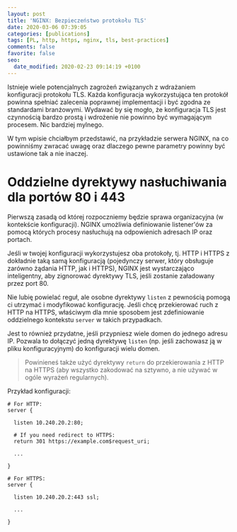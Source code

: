 ```yaml
---
layout: post
title: 'NGINX: Bezpieczeństwo protokołu TLS'
date: 2020-03-06 07:39:05
categories: [publications]
tags: [PL, http, https, nginx, tls, best-practices]
comments: false
favorite: false
seo:
  date_modified: 2020-02-23 09:14:19 +0100
---
```


Istnieje wiele potencjalnych zagrożeń związanych z wdrażaniem konfiguracji protokołu TLS. Każda konfiguracja wykorzystująca ten protokół powinna spełniać zalecenia poprawnej implementacji i być zgodna ze standardami branżowymi. Wydawać by się mogło, że konfiguracja TLS jest czynnością bardzo prostą i wdrożenie nie powinno być wymagającym procesem. Nic bardziej mylnego.

W tym wpisie chciałbym przedstawić, na przykładzie serwera NGINX, na co powinniśmy zwracać uwagę oraz dlaczego pewne parametry powinny być ustawione tak a nie inaczej.

# Oddzielne dyrektywy nasłuchiwania dla portów 80 i 443

Pierwszą zasadą od której rozpoczniemy będzie sprawa organizacyjna (w kontekście konfiguracji). NGINX umożliwia definiowanie listener'ów za pomocą których procesy nasłuchują na odpowienich adresach IP oraz portach.

Jeśli w twojej konfiguracji wykorzystujesz oba protokoły, tj. HTTP i HTTPS z dokładnie taką samą konfiguracją (pojedynczy serwer, który obsługuje zarówno żądania HTTP, jak i HTTPS), NGINX jest wystarczająco inteligentny, aby zignorować dyrektywy TLS, jeśli zostanie załadowany przez port 80.

Nie lubię powielać reguł, ale osobne dyrektywy `listen` z pewnością pomogą ci utrzymać i modyfikować konfigurację. Jeśli chcę przekierować ruch z HTTP na HTTPS, właściwym dla mnie sposobem jest zdefiniowanie oddzielnego kontekstu `server` w takich przypadkach.

Jest to również przydatne, jeśli przypniesz wiele domen do jednego adresu IP. Pozwala to dołączyć jedną dyrektywę `listen` (np. jeśli zachowasz ją w pliku konfiguracyjnym) do konfiguracji wielu domen.

  > Powinieneś także użyć dyrektywy `return` do przekierowania z HTTP na HTTPS (aby wszystko zakodować na sztywno, a nie używać w ogóle wyrażeń regularnych).

Przykład konfiguracji:

```nginx
# For HTTP:
server {

  listen 10.240.20.2:80;

  # If you need redirect to HTTPS:
  return 301 https://example.com$request_uri;

  ...

}

# For HTTPS:
server {

  listen 10.240.20.2:443 ssl;

  ...

}
```
